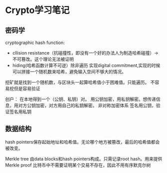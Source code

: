 # Crypto学习笔记

## 密码学
cryptographic hash function:
- cllision resistance（抗碰撞性，即没有一个好的办法人为制造哈希碰撞）->不可篡改。这个理论无法被证明
- hiding(哈希函数计算不可逆）除非遍历
实现digital commitment,实现的时候可以拼接一个随机数来哈希，避免输入空间不够大的情况。

挖矿就是找到一个随机数，与区块头一起算哈希值小于困难值。只能遍历。
不容易挖但是容易验证

创户：
在本地得到一个（公钥、私钥）对。
用公钥加密，用私钥解密。想传递信息，用对方公钥加密，对方用自己的私钥解密。
非对称加密体系
签名用公钥，验证签名用私钥


## 数据结构
hash pointers保存起始地址和哈希值。无论哪个地方被篡改，最后的哈希值都会被改变。

Merkle tree 由data blocks和hash pointers构成。只需记录root hash。用来提供Merkle proof
比特币中不需要证明某个交易不存在，因此不用有序默克尔树
  
